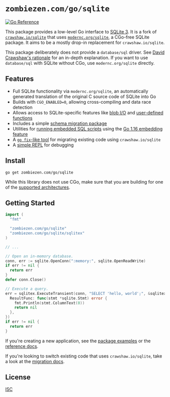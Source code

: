 # `zombiezen.com/go/sqlite`

[![Go Reference](https://pkg.go.dev/badge/zombiezen.com/go/sqlite.svg)][reference docs]

This package provides a low-level Go interface to [SQLite 3][]. It is a fork of
[`crawshaw.io/sqlite`][] that uses [`modernc.org/sqlite`][], a CGo-free SQLite
package.  It aims to be a mostly drop-in replacement for
`crawshaw.io/sqlite`.

This package deliberately does not provide a `database/sql` driver. See
[David Crawshaw's rationale][] for an in-depth explanation. If you want to use
`database/sql` with SQLite without CGo, use `modernc.org/sqlite` directly.

[`crawshaw.io/sqlite`]: https://github.com/crawshaw/sqlite
[David Crawshaw's rationale]: https://crawshaw.io/blog/go-and-sqlite
[`modernc.org/sqlite`]: https://pkg.go.dev/modernc.org/sqlite
[reference docs]: https://pkg.go.dev/zombiezen.com/go/sqlite
[SQLite 3]: https://sqlite.org/

## Features

- Full SQLite functionality via `modernc.org/sqlite`, an automatically generated
  translation of the original C source code of SQLite into Go
- Builds with `CGO_ENABLED=0`, allowing cross-compiling and data race detection
- Allows access to SQLite-specific features like [blob I/O][] and
  [user-defined functions][]
- Includes a simple [schema migration package][]
- Utilities for [running embedded SQL scripts][ExecScriptFS] using the
  [Go 1.16 embedding feature][]
- A [`go fix`-like tool][migration docs] for migrating existing code using
  `crawshaw.io/sqlite`
- A [simple REPL][] for debugging

[blob I/O]: https://pkg.go.dev/zombiezen.com/go/sqlite#Blob
[ExecScriptFS]: https://pkg.go.dev/zombiezen.com/go/sqlite/sqlitex#ExecScriptFS
[Go 1.16 embedding feature]: https://pkg.go.dev/embed
[migration docs]: cmd/zombiezen-sqlite-migrate/README.md
[schema migration package]: https://pkg.go.dev/zombiezen.com/go/sqlite/sqlitemigration
[simple REPL]: https://pkg.go.dev/zombiezen.com/go/sqlite/shell
[user-defined functions]: https://pkg.go.dev/zombiezen.com/go/sqlite#Conn.CreateFunction

## Install

```shell
go get zombiezen.com/go/sqlite
```

While this library does not use CGo, make sure that you are building for one of
the [supported architectures][].

[supported architectures]: https://pkg.go.dev/modernc.org/sqlite#hdr-Supported_platforms_and_architectures

## Getting Started

```go
import (
  "fmt"

  "zombiezen.com/go/sqlite"
  "zombiezen.com/go/sqlite/sqlitex"
)

// ...

// Open an in-memory database.
conn, err := sqlite.OpenConn(":memory:", sqlite.OpenReadWrite)
if err != nil {
  return err
}
defer conn.Close()

// Execute a query.
err = sqlitex.ExecuteTransient(conn, "SELECT 'hello, world';", &sqlitex.ExecOptions{
  ResultFunc: func(stmt *sqlite.Stmt) error {
    fmt.Println(stmt.ColumnText(0))
    return nil
  },
})
if err != nil {
  return err
}
```

If you're creating a new application, see the [package examples][] or the
[reference docs][].

If you're looking to switch existing code that uses `crawshaw.io/sqlite`, take
a look at the [migration docs][].

[package examples]: https://pkg.go.dev/zombiezen.com/go/sqlite#pkg-examples

## License

[ISC](LICENSE)
